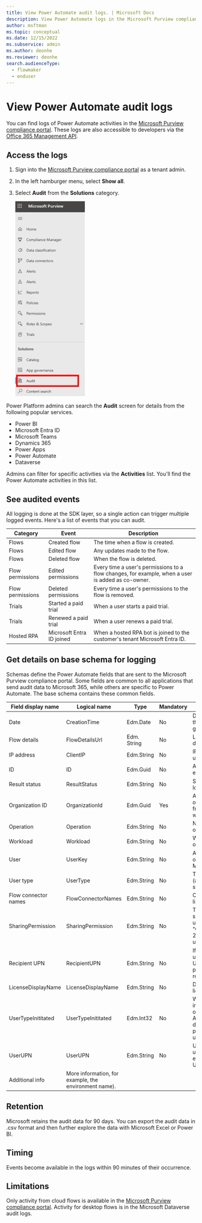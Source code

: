 ```yaml
---
title: View Power Automate audit logs. | Microsoft Docs
description: View Power Automate logs in the Microsoft Purview compliance portal.
author: msftman
ms.topic: conceptual
ms.date: 12/15/2022
ms.subservice: admin
ms.author: deonhe
ms.reviewer: deonhe
search.audienceType: 
  - flowmaker
  - enduser
---
```

# View Power Automate audit logs

You can find logs of Power Automate activities in the [Microsoft Purview compliance portal](https://compliance.microsoft.com/). These logs are also accessible to developers via the [Office 365 Management API](/office/office-365-management-api/office-365-management-apis-overview).

## Access the logs

1. Sign into the [Microsoft Purview compliance portal](https://compliance.microsoft.com/) as a tenant admin.
1. In the left hamburger menu, select **Show all**.
1. Select **Audit** from the **Solutions** category.

    ![Select audit from the menu.](./media/audit-logs/show-all.png)

Power Platform admins can search the **Audit** screen for details from the following popular services.

- Power BI
- Microsoft Entra ID
- Microsoft Teams
- Dynamics 365
- Power Apps
- Power Automate
- Dataverse

Admins can filter for specific activities via the **Activities** list. You'll find the Power Automate activities in this list.

## See audited events

All logging is done at the SDK layer, so a single action can trigger multiple logged events. Here's a list of events that you can audit.

| Category | Event | Description |
|-|-|-|
|Flows | Created flow | The time when a flow is created.|
|Flows | Edited flow | Any updates made to the flow.|
|Flows | Deleted flow | When the flow is deleted.|
|Flow permissions | Edited permissions | Every time a user's permissions to a flow changes, for example, when a user is added as co-owner.|
|Flow permissions | Deleted permissions | Every time a user's permissions to the flow is removed.|
|Trials | Started a paid trial | When a user starts a paid trial.|
|Trials | Renewed a paid trial | When a user renews a paid trial.|
|Hosted RPA | Microsoft Entra ID joined | When a hosted RPA bot is joined to the customer's tenant Microsoft Entra ID.|

## Get details on base schema for logging

Schemas define the Power Automate fields that are sent to the Microsoft Purview compliance portal. Some fields are common to all applications that send audit data to Microsoft 365, while others are specific to Power Automate. The base schema contains these common fields.

|Field display name | Logical name | Type | Mandatory | Description|
|-|-|-|-|-|
|Date | CreationTime | Edm.Date | No | Date and time when the log was generated in UTC.|
|Flow details | FlowDetailsUrl | Edm. String | No | Link to the flow’s details page.|
|IP address | ClientIP | Edm.String | No | IP address of the user’s device.|
|ID | ID | Edm.Guid | No | A unique GUID for every row logged.|
|Result status | ResultStatus | Edm.String | No | Status of the row logged.|
|Organization ID | OrganizationId | Edm.Guid | Yes | A unique identifier of the organization from which the log was generated.|
|Operation | Operation | Edm.String | No | Name of an operation.|
|Workload | Workload | Edm.String | No | Workload of an operation.|
|User | UserKey | Edm.String | No | A unique identifier of the user in Microsoft Entra ID.|
|User type | UserType | Edm.String | No | The audit type (admin, regular, or system)|
|Flow connector names | FlowConnectorNames | Edm.String | No | Connector names listed in the flow.|
|SharingPermission | SharingPermission | Edm.String | No | Type of permission shared with another user (3 = “Owner”/ReadWrite, 2 = "Run-only user"/Read).|
|Recipient UPN | RecipientUPN | Edm.String | No | If permission was updated, shows the UPN of the permission recipient.|
|LicenseDisplayName | LicenseDisplayName | Edm.String | No | Display name of the license.|
|UserTypeInititated | UserTypeInititated | Edm.Int32 | No | Which type of user initiated the operation. Applicable for delete flow, edit permissions (1 = user, 2 = admin).|
|UserUPN | UserUPN | Edm.String | No | Unique ID of the user. Always equivalent to UserKey.|
|Additional info | More information, for example, the environment name).|

## Retention

Microsoft retains the audit data for 90 days. You can export the audit data in .csv format and then further explore the data with Microsoft Excel or Power BI.

## Timing

Events become available in the logs within 90 minutes of their occurrence.

## Limitations

Only activity from cloud flows is available in the [Microsoft Purview compliance portal](https://compliance.microsoft.com/). Activity for desktop flows is in the Microsoft Dataverse audit logs.
